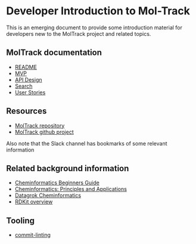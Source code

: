 # Developer Introduction to Mol-Track #

This is an emerging document to provide some introduction material for developers new to the MolTrack project and related topics.

## MolTrack documentation ##

- [README](../README.md)
- [MVP](./mvp.md)
- [API Design](./api-design.md)
- [Search](./search.md)
- [User Stories](./user-stories.md)

## Resources ##

- [MolTrack repository](https://github.com/datagrok-ai/mol-track)
- [MolTrack github project](https://github.com/orgs/datagrok-ai/projects/14)

Also note that the Slack channel has bookmarks of some relevant information

## Related background information ##

- [Cheminformatics Beginners Guide](https://neovarsity.org/blogs/cheminformatics-beginners-guide)
- [Cheminformatics: Principles and Applications](https://www.drugdesign.org/chapters/cheminformatics/)
- [Datagrok Cheminformatics](https://datagrok.ai/cheminformatics)
- [RDKit overview](https://rdkit.org/docs/Overview.html)

## Tooling ##

- [commit-linting](./commit-linting.md)
